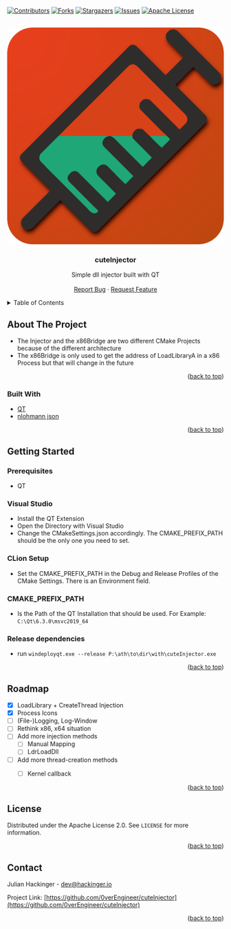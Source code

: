 <div id="top"></div>


<!-- PROJECT SHIELDS -->
[![Contributors][contributors-shield]][contributors-url]
[![Forks][forks-shield]][forks-url]
[![Stargazers][stars-shield]][stars-url]
[![Issues][issues-shield]][issues-url]
[![Apache License][license-shield]][license-url]



<!-- PROJECT LOGO -->
<br />
<div align="center">
  <a href="https://github.com/0verEngineer/cuteInjector">
    <img src="resources/icon.png" alt="Logo">
  </a>

  <h3 align="center">cuteInjector</h3>

  <p align="center">
    Simple dll injector built with QT
    <br />
    <br />
    <a href="https://github.com/0verEngineer/cuteInjector/issues">Report Bug</a>
    ·
    <a href="https://github.com/0verEngineer/cuteInjector/issues">Request Feature</a>
  </p>
</div>



<!-- TABLE OF CONTENTS -->
<details>
  <summary>Table of Contents</summary>
  <ol>
    <li>
      <a href="#about-the-project">About The Project</a>
      <ul>
        <li><a href="#built-with">Built With</a></li>
      </ul>
    </li>
    <li>
      <a href="#getting-started">Getting Started</a>
      <ul>
        <li><a href="#prerequisites">Prerequisites</a></li>
        <li><a href="#installation">Installation</a></li>
      </ul>
    </li>
    <li><a href="#usage">Usage</a></li>
    <li><a href="#roadmap">Roadmap</a></li>
    <li><a href="#contributing">Contributing</a></li>
    <li><a href="#license">License</a></li>
    <li><a href="#contact">Contact</a></li>
    <li><a href="#acknowledgments">Acknowledgments</a></li>
  </ol>
</details>



<!-- ABOUT THE PROJECT -->
## About The Project

- The Injector and the x86Bridge are two different CMake Projects because of the different architecture
- The x86Bridge is only used to get the address of LoadLibraryA in a x86 Process but that will change in the future


<p align="right">(<a href="#top">back to top</a>)</p>



### Built With

- [QT](https://qt.io/)
- [nlohmann json](https://github.com/nlohmann/json)

<p align="right">(<a href="#top">back to top</a>)</p>



<!-- GETTING STARTED -->
## Getting Started

### Prerequisites
- QT

### Visual Studio
- Install the QT Extension
- Open the Directory with Visual Studio
- Change the CMakeSettings.json accordingly. The CMAKE_PREFIX_PATH should be the only one you need to set.

### CLion Setup
- Set the CMAKE_PREFIX_PATH in the Debug and Release Profiles of the CMake Settings. There is an Environment field.

### CMAKE_PREFIX_PATH
- Is the Path of the QT Installation that should be used. For Example: `C:\Qt\6.3.0\msvc2019_64`

### Release dependencies
- run `windeployqt.exe --release P:\ath\to\dir\with\cuteInjector.exe`



<p align="right">(<a href="#top">back to top</a>)</p>



<!-- ROADMAP -->
## Roadmap

- [x] LoadLibrary + CreateThread Injection
- [x] Process Icons
- [ ] (File-)Logging, Log-Window
- [ ] Rethink x86, x64 situation
- [ ] Add more injection methods
    - [ ] Manual Mapping
    - [ ] LdrLoadDll
- [ ] Add more thread-creation methods
    - [ ] Kernel callback


<p align="right">(<a href="#top">back to top</a>)</p>



<!-- LICENSE -->
## License

Distributed under the Apache License 2.0. See `LICENSE` for more information.

<p align="right">(<a href="#top">back to top</a>)</p>



<!-- CONTACT -->
## Contact

Julian Hackinger - dev@hackinger.io

Project Link: [https://github.com/0verEngineer/cuteInjector](https://github.com/0verEngineer/cuteInjector)

<p align="right">(<a href="#top">back to top</a>)</p>



<!-- MARKDOWN LINKS & IMAGES -->
[contributors-shield]: https://img.shields.io/github/contributors/0verEngineer/cuteInjector.svg?style=for-the-badge
[contributors-url]: https://github.com/0verEngineer/cuteInjector/graphs/contributors
[forks-shield]: https://img.shields.io/github/forks/0verEngineer/cuteInjector.svg?style=for-the-badge
[forks-url]: https://github.com/0verEngineer/cuteInjector/network/members
[stars-shield]: https://img.shields.io/github/stars/0verEngineer/cuteInjector.svg?style=for-the-badge
[stars-url]: https://github.com/0verEngineer/cuteInjector/stargazers
[issues-shield]: https://img.shields.io/github/issues/0verEngineer/cuteInjector.svg?style=for-the-badge
[issues-url]: https://github.com/0verEngineer/cuteInjector/issues
[license-shield]: https://img.shields.io/github/license/0verEngineer/cuteInjector.svg?style=for-the-badge
[license-url]: https://github.com/0verEngineer/cuteInjector/blob/master/LICENSE.txt
